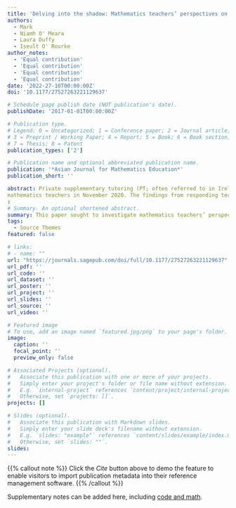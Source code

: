 ```yaml
---
title: 'Delving into the shadow: Mathematics teachers’ perspectives on the impact of private supplementary tutoring in Ireland'
authors:
  - Mark
  - Niamh O' Meara
  - Laura Duffy
  - Iseult O' Rourke
author_notes:
  - 'Equal contribution'
  - 'Equal contribution'
  - 'Equal contribution'
  - 'Equal contribution'
date: '2022-27-10T00:00:00Z'
doi: '10.1177/27527263221129637'

# Schedule page publish date (NOT publication's date).
publishDate: '2017-01-01T00:00:00Z'

# Publication type.
# Legend: 0 = Uncategorized; 1 = Conference paper; 2 = Journal article;
# 3 = Preprint / Working Paper; 4 = Report; 5 = Book; 6 = Book section;
# 7 = Thesis; 8 = Patent
publication_types: ['2']

# Publication name and optional abbreviated publication name.
publication: '*Asian Journal for Mathematics Education*'
publication_short: ''

abstract: Private supplementary tutoring (PT; often referred to in Ireland as “grinds”) can be defined as education outside the formal schooling system where a tutor teaches a particular subject(s) in exchange for financial gain. While PT has long been popular in East Asian countries, its provision has become a widespread phenomenon both internationally and at all levels of the Irish education system in recent years, no more so than for the subject of mathematics. However, few empirical studies have been conducted thus far on its impact. In this paper, the authors sought to investigate mathematics teachers’ perceptions of the impact of the grinds culture on the subject at the secondary level in Ireland. The data was gathered using an online survey designed by the authors and circulated to secondary
mathematics teachers in November 2020. The findings from responding teachers (n=305) revealed mixed views, with both positive and negative impacts identified. Many teachers acknowledged the benefits of one-to-one support that grinds can provide and the resulting increase in students’ confidence in the subject. However, teachers also determined that grinds can cause some students to disengage in class and to be less responsible for their own individual work ethics.
:
# Summary. An optional shortened abstract.
summary: This paper sought to investigate mathematics teachers’ perspectives on the impact of private supplementary tutoring (PT) on the subject at the secondary level in Ireland.
tags:
  - Source Themes
featured: false

# links:
# - name: ""
url: "https://journals.sagepub.com/doi/full/10.1177/27527263221129637"
url_pdf: ''
url_code: ''
url_dataset: ''
url_poster: ''
url_project: ''
url_slides: ''
url_source: ''
url_video: ''

# Featured image
# To use, add an image named `featured.jpg/png` to your page's folder.
image:
  caption: ''
  focal_point: ''
  preview_only: false

# Associated Projects (optional).
#   Associate this publication with one or more of your projects.
#   Simply enter your project's folder or file name without extension.
#   E.g. `internal-project` references `content/project/internal-project/index.md`.
#   Otherwise, set `projects: []`.
projects: []

# Slides (optional).
#   Associate this publication with Markdown slides.
#   Simply enter your slide deck's filename without extension.
#   E.g. `slides: "example"` references `content/slides/example/index.md`.
#   Otherwise, set `slides: ""`.
slides:
---
```


{{% callout note %}}
Click the _Cite_ button above to demo the feature to enable visitors to import publication metadata into their reference management software.
{{% /callout %}}

Supplementary notes can be added here, including [code and math](https://wowchemy.com/docs/content/writing-markdown-latex/).
